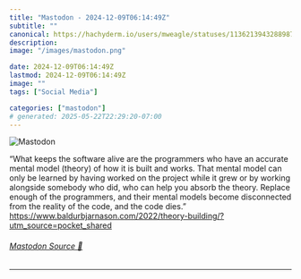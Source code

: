 ```yaml
---
title: "Mastodon - 2024-12-09T06:14:49Z"
subtitle: ""
canonical: https://hachyderm.io/users/mweagle/statuses/113621394328898787
description:
image: "/images/mastodon.png"

date: 2024-12-09T06:14:49Z
lastmod: 2024-12-09T06:14:49Z
image: ""
tags: ["Social Media"]

categories: ["mastodon"]
# generated: 2025-05-22T22:29:20-07:00
---
```

![Mastodon](/images/mastodon.png)

<p>“What keeps the software alive are the programmers who have an accurate mental model (theory) of how it is built and works. That mental model can only be learned by having worked on the project while it grew or by working alongside somebody who did, who can help you absorb the theory. Replace enough of the programmers, and their mental models become disconnected from the reality of the code, and the code dies.”<br /><a href="https://www.baldurbjarnason.com/2022/theory-building/?utm_source=pocket_shared" target="_blank" rel="nofollow noopener noreferrer" translate="no"><span class="invisible">https://www.</span><span class="ellipsis">baldurbjarnason.com/2022/theor</span><span class="invisible">y-building/?utm_source=pocket_shared</span></a></p>


###### [Mastodon Source 🐘](https://hachyderm.io/@mweagle/113621394328898787)

___
